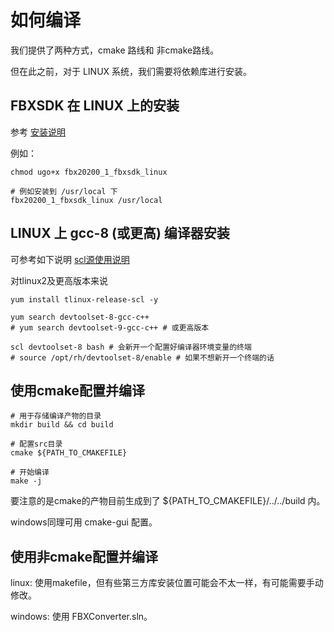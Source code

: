 # 如何编译

我们提供了两种方式，cmake 路线和 非cmake路线。

但在此之前，对于 LINUX 系统，我们需要将依赖库进行安装。

## FBXSDK 在 LINUX 上的安装

参考 [安装说明](LinuxInstall.txt)

例如：

```shell
chmod ugo+x fbx20200_1_fbxsdk_linux

# 例如安装到 /usr/local 下
fbx20200_1_fbxsdk_linux /usr/local
```

## LINUX 上 gcc-8 (或更高) 编译器安装

可参考如下说明 [scl源使用说明](http://km.oa.com/group/799/articles/show/299371?kmref=search&from_page=1&no=1)

对tlinux2及更高版本来说
```shell
yum install tlinux-release-scl -y

yum search devtoolset-8-gcc-c++
# yum search devtoolset-9-gcc-c++ # 或更高版本

scl devtoolset-8 bash # 会新开一个配置好编译器环境变量的终端
# source /opt/rh/devtoolset-8/enable # 如果不想新开一个终端的话
```

## 使用cmake配置并编译

```
# 用于存储编译产物的目录
mkdir build && cd build

# 配置src目录
cmake ${PATH_TO_CMAKEFILE}

# 开始编译
make -j

```

要注意的是cmake的产物目前生成到了 ${PATH_TO_CMAKEFILE}/../../build 内。

windows同理可用 cmake-gui 配置。

## 使用非cmake配置并编译

linux: 使用makefile，但有些第三方库安装位置可能会不太一样，有可能需要手动修改。

windows: 使用 FBXConverter.sln。
